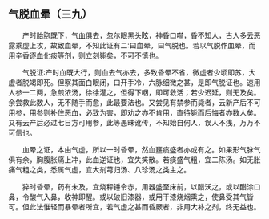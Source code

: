 ## 气脱血晕（三九）


&emsp;&emsp;产时胎胞既下，气血俱去，忽尔眼黑头眩，神昏口噤，昏不知人，古人多云恶露乘虚上攻，故致血晕，不知此证有二∶曰血晕，曰气脱也。若以气脱作血晕，而用辛香逐血化痰等剂，则立刻毙矣，不可不慎也。

&emsp;&emsp;气脱证∶产时血既大行，则血去气亦去，多致昏晕不省，微虚者少顷即苏，大虚者脱竭即死。但察其面白眼闭，口开手冷，六脉细微之甚，是即气脱证也。速用人参一二两，急煎浓汤，徐徐灌之，但得下咽，即可救活；若少迟延，则无及矣。余尝救此数人，无不随手而愈，此最要法也。又尝见有禁参而毙者，云新产后不可用参，用参则补住恶血，必致为害，即劝之亦不肯用，直待毙而后悔者亦数人矣。又有云产后必过七日方可用参，此等愚昧讹传，不知始自何人，误人不浅，万万不可信也。

&emsp;&emsp;血晕之证，本由气虚，所以一时昏晕，然血壅痰盛者亦或有之。如果形气脉气俱有余，胸腹胀痛上冲，此血逆证也，宜失笑散。若痰盛气粗，宜二陈汤。如无胀痛气粗之类，悉属气虚，宜大剂芎归汤、八珍汤之类主之。

&emsp;&emsp;猝时昏晕，药有未及，宜烧秤锤令赤，用器盛至床前，以醋沃之，或以醋涂口鼻，令酸气入鼻，收神即醒。或以破旧漆器，或用干漆烧烟熏之，使鼻受其气皆可。但此法惟轻而暴晕者所宜，若气虚之甚而昏厥者，非用大补之剂，终无益也。

